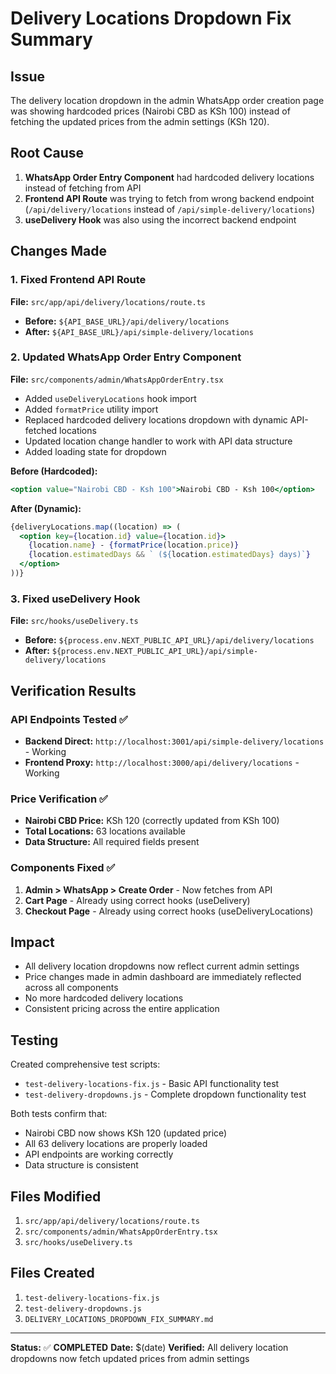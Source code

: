 # Delivery Locations Dropdown Fix Summary

## Issue
The delivery location dropdown in the admin WhatsApp order creation page was showing hardcoded prices (Nairobi CBD as KSh 100) instead of fetching the updated prices from the admin settings (KSh 120).

## Root Cause
1. **WhatsApp Order Entry Component** had hardcoded delivery locations instead of fetching from API
2. **Frontend API Route** was trying to fetch from wrong backend endpoint (`/api/delivery/locations` instead of `/api/simple-delivery/locations`)
3. **useDelivery Hook** was also using the incorrect backend endpoint

## Changes Made

### 1. Fixed Frontend API Route
**File:** `src/app/api/delivery/locations/route.ts`
- **Before:** `${API_BASE_URL}/api/delivery/locations`
- **After:** `${API_BASE_URL}/api/simple-delivery/locations`

### 2. Updated WhatsApp Order Entry Component
**File:** `src/components/admin/WhatsAppOrderEntry.tsx`
- Added `useDeliveryLocations` hook import
- Added `formatPrice` utility import
- Replaced hardcoded delivery locations dropdown with dynamic API-fetched locations
- Updated location change handler to work with API data structure
- Added loading state for dropdown

**Before (Hardcoded):**
```jsx
<option value="Nairobi CBD - Ksh 100">Nairobi CBD - Ksh 100</option>
```

**After (Dynamic):**
```jsx
{deliveryLocations.map((location) => (
  <option key={location.id} value={location.id}>
    {location.name} - {formatPrice(location.price)}
    {location.estimatedDays && ` (${location.estimatedDays} days)`}
  </option>
))}
```

### 3. Fixed useDelivery Hook
**File:** `src/hooks/useDelivery.ts`
- **Before:** `${process.env.NEXT_PUBLIC_API_URL}/api/delivery/locations`
- **After:** `${process.env.NEXT_PUBLIC_API_URL}/api/simple-delivery/locations`

## Verification Results

### API Endpoints Tested ✅
- **Backend Direct:** `http://localhost:3001/api/simple-delivery/locations` - Working
- **Frontend Proxy:** `http://localhost:3000/api/delivery/locations` - Working

### Price Verification ✅
- **Nairobi CBD Price:** KSh 120 (correctly updated from KSh 100)
- **Total Locations:** 63 locations available
- **Data Structure:** All required fields present

### Components Fixed ✅
1. **Admin > WhatsApp > Create Order** - Now fetches from API
2. **Cart Page** - Already using correct hooks (useDelivery)
3. **Checkout Page** - Already using correct hooks (useDeliveryLocations)

## Impact
- All delivery location dropdowns now reflect current admin settings
- Price changes made in admin dashboard are immediately reflected across all components
- No more hardcoded delivery locations
- Consistent pricing across the entire application

## Testing
Created comprehensive test scripts:
- `test-delivery-locations-fix.js` - Basic API functionality test
- `test-delivery-dropdowns.js` - Complete dropdown functionality test

Both tests confirm that:
- Nairobi CBD now shows KSh 120 (updated price)
- All 63 delivery locations are properly loaded
- API endpoints are working correctly
- Data structure is consistent

## Files Modified
1. `src/app/api/delivery/locations/route.ts`
2. `src/components/admin/WhatsAppOrderEntry.tsx`
3. `src/hooks/useDelivery.ts`

## Files Created
1. `test-delivery-locations-fix.js`
2. `test-delivery-dropdowns.js`
3. `DELIVERY_LOCATIONS_DROPDOWN_FIX_SUMMARY.md`

---

**Status:** ✅ **COMPLETED**
**Date:** $(date)
**Verified:** All delivery location dropdowns now fetch updated prices from admin settings